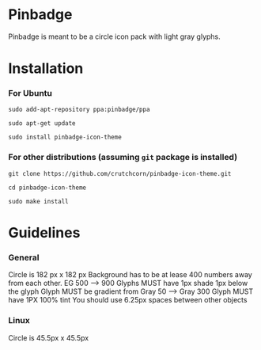 # Pinbadge
Pinbadge is meant to be a circle icon pack with light gray glyphs.

# Installation
### For Ubuntu
`sudo add-apt-repository ppa:pinbadge/ppa`

`sudo apt-get update`

`sudo install pinbadge-icon-theme`

### For other distributions (assuming `git` package is installed)
`git clone https://github.com/crutchcorn/pinbadge-icon-theme.git`

`cd pinbadge-icon-theme`

`sudo make install`

# Guidelines
### General
Circle is 182 px x 182 px
Background has to be at lease 400 numbers away from each other. EG 500 --> 900
Glyphs MUST have 1px shade 1px below the glyph
Glyph MUST be gradient from Gray 50 --> Gray 300
Glyph MUST have 1PX 100% tint
You should use 6.25px spaces between other objects

### Linux
Circle is 45.5px x 45.5px
